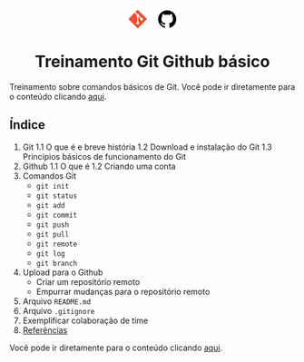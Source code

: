 <p align="center">
  <img style="margin-right: 16px;" src="./.github/git-logo.png">
  <img src="./.github/github-logo.png">
</p>

<h1 align="center">
  Treinamento Git Github básico
</h1>

Treinamento sobre comandos básicos de Git. Você pode ir diretamente para o conteúdo clicando [aqui](/conteudo/parte-1.md).

## Índice
1. Git
1.1 O que é e breve história
1.2 Download e instalação do Git
1.3 Princípios básicos de funcionamento do Git
1. Github
1.1 O que é
1.2 Criando uma conta
1. Comandos Git
    - `git init`
    - `git status`
    - `git add`
    - `git commit`
    - `git push`
    - `git pull`
    - `git remote`
    - `git log`
    - `git branch`
1. Upload para o Github
    - Criar um repositório remoto
    - Empurrar mudanças para o repositório remoto
1. Arquivo `README.md`
1. Arquivo `.gitignore`
1. Exemplificar colaboração de time
1. [Referências](/conteudo/referencias.md)

Você pode ir diretamente para o conteúdo clicando [aqui](/conteudo/parte-1.md).